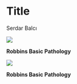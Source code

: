 # Title
Serdar Balcı

![](img%5CCongenital-Malformations-and-Perinatal-Brain-Injury0.png)

**Robbins Basic Pathology**

![](img%5CCongenital-Malformations-and-Perinatal-Brain-Injury1.png)

**Robbins Basic Pathology**
